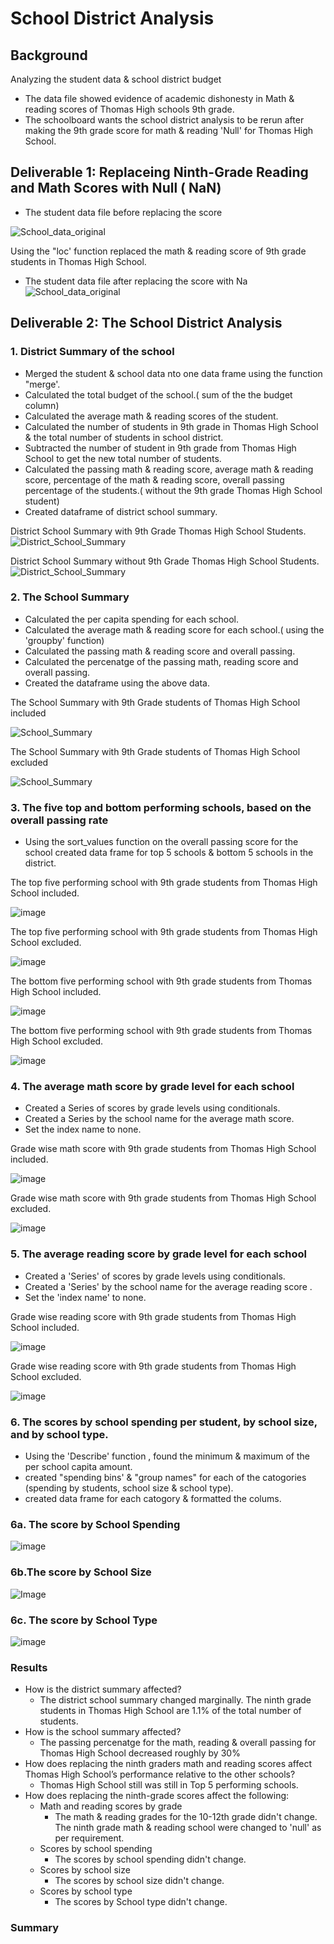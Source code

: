 # School District Analysis

## Background
Analyzing the student data &amp; school district budget 
* The data file showed evidence of academic dishonesty in Math & reading scores of Thomas High schools 9th grade.
* The schoolboard wants the school district analysis to be rerun after making the 9th grade score for math & reading 'Null' for Thomas High School.

## Deliverable 1: Replaceing  Ninth-Grade Reading and Math Scores with Null ( NaN) 
* The student data file before replacing the score

![School_data_original](Images/Student_Data_Original.PNG) 

Using the "loc' function replaced the math & reading  score of 9th grade students in Thomas High School. 

* The student data file after  replacing the score with Na
![School_data_original](Images/Student_Data_After_Replacing_with_NaN.PNG)

## Deliverable 2: The School District Analysis 
### 1. District Summary of the school 
*  Merged the student & school data nto one data frame using the function "merge'.
* Calculated the total budget of the school.( sum of the the budget column)
* Calculated the average math & reading scores of the student.
* Calculated the number of students in 9th grade in Thomas High School & the total number of students in school district. 
* Subtracted the number of student in 9th grade from Thomas High School to get the new total number of students.
* Calculated the passing math & reading score, average math & reading score, percentage of the math & reading score, overall passing percentage of the students.( without the 9th grade Thomas High School student)
* Created dataframe of district school summary.

District School Summary with 9th Grade Thomas High School Students.
![District_School_Summary](Images/School_District_Summary_with_9th_gradeTHS.PNG)

District School Summary without 9th Grade Thomas High School Students.
![District_School_Summary](Images/School_District_Summary_without_9th_gradeTHS.PNG)
   
### 2. The School Summary
* Calculated the per capita spending for each school.
* Calculated the average math & reading score for each school.( using the 'groupby' function)
* Calculated the passing math & reading score and overall passing.
* Calculated the percenatge of the passing math, reading score and overall passing.
* Created the dataframe using the above data.

The School Summary with 9th Grade students of Thomas High School included

![School_Summary](Images/School_Summary_with_9th_gradeTHS.PNG)

The School Summary with 9th Grade students of Thomas High School excluded

![School_Summary](Images/School_Summary_without_9th_gradeTHS.PNG)

### 3. The five top and bottom performing schools, based on the overall passing rate
* Using the sort_values function on the overall passing score for the school created data frame for top 5 schools & bottom 5 schools in the district.

The top five performing school with 9th grade students from Thomas High School included.

![image](Images/Top_5_School_with_9th_grade_THS.PNG)

The top five performing school with 9th grade students from Thomas High School excluded.

![image](Images/Top_5_School_without_9th_grade_THS.PNG) 

The bottom five performing school with 9th grade students from Thomas High School included.

![image](Images/Bottom_5_School_with_9th_grade_THS.PNG)

The bottom five performing school with 9th grade students from Thomas High School excluded.

![image](Images/Bottom_5_School_without_9th_grade_THS.PNG)

### 4. The average math score by grade level for each school
* Created a Series of scores by grade levels using conditionals.
* Created a Series by the school name for the average math score.
* Set the index name to none. 

Grade wise math score with 9th grade students from Thomas High School included.

![image](Images/Grade_wise_math_score_with_9th_grade.PNG)

Grade wise math score with 9th grade students from Thomas High School excluded.

![image](Images/Grade_wise_math_score_without_9th_grade.PNG)

### 5. The average reading score by grade level for each school
* Created a 'Series' of scores by grade levels using conditionals.
* Created a 'Series' by the school name for the average reading score .
* Set the 'index name' to none. 

Grade wise reading score with 9th grade students from Thomas High School included.

![image](Images/Grade_wise_reading_score_with_9th_grade.PNG)

Grade wise reading score with 9th grade students from Thomas High School excluded.

![image](Images/Grade_wise_reading_score_without_9th_grade.PNG)

### 6. The scores by school spending per student, by school size, and by school type.
* Using the 'Describe' function , found the minimum & maximum of the per school capita amount.
* created "spending bins' & "group names" for each of the catogories (spending by students, school size & school type).
* created data frame for each catogory & formatted the colums.

 ### 6a. The score by School Spending 
 ![image](Images/Score_by_school_spending.PNG)   

   ### 6b.The score by School Size
![Image](Images/Score_by_school_size.PNG)

   ### 6c. The score by School Type
![image](Images/Score_by_school_district.PNG)

### Results
* How is the district summary affected?
   * The district school summary changed marginally. The ninth grade students in Thomas High School are 1.1% of the total number of students. 
* How is the school summary affected?
   * The passing percenatge for the math, reading & overall passing  for Thomas High School decreased roughly by 30%
* How does replacing the ninth graders math and reading scores affect Thomas High School’s performance relative to the other schools?
   * Thomas High School still was still in Top 5 performing schools.
* How does replacing the ninth-grade scores affect the following:
  * Math and reading scores by grade
      * The math & reading grades for the 10-12th  grade didn't change. The ninth grade math & reading school were changed to 'null' as per requirement.
  * Scores by school spending
    * The scores by school spending didn't change.
  * Scores by school size
      * The scores by school size didn't change.
  * Scores by school type
      * The scores by School type didn't change.
### Summary


